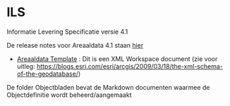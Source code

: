 ILS
===

Informatie Levering Specificatie versie 4.1

De release notes voor Areaaldata 4.1 staan [hier](https://github.com/provincieNH/ILS/blob/master/4.1_BETA/Release%20Notes%20Areaaldata%204.1.docx)

* [Areaaldata Template](AD_4_1.XML) : Dit is een XML Workspace document (zie voor uitleg: https://blogs.esri.com/esri/arcgis/2009/03/18/the-xml-schema-of-the-geodatabase/)

De folder Objectbladen bevat de Markdown documenten waarmee de Objectdefinitie wordt beheerd/aangemaakt
